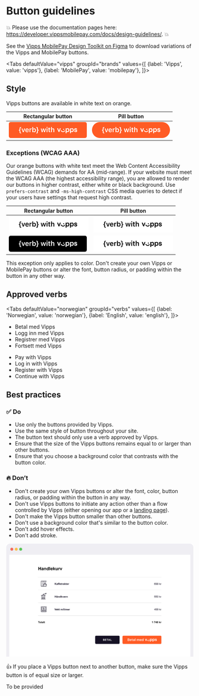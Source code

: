 <!-- START_METADATA
---
title: Vipps MobilePay button guidelines
sidebar_label: Button guidelines
sidebar_position: 20
hide_table_of_contents: true
pagination_next: null
pagination_prev: null
---

import ApiSchema from '@theme/ApiSchema';
import Tabs from '@theme/Tabs';
import TabItem from '@theme/TabItem';

END_METADATA -->

# Button guidelines

<!-- START_COMMENT -->
💥 Please use the documentation pages here: <https://developer.vippsmobilepay.com/docs/design-guidelines/>. 💥
<!-- END_COMMENT -->

See the [Vipps MobilePay Design Toolkit on Figma](https://www.figma.com/@vippsmobilepay) to download variations of the Vipps and MobilePay buttons.

<Tabs
defaultValue="vipps"
groupId="brands"
values={[
{label: 'Vipps', value: 'vipps'},
{label: 'MobilePay', value: 'mobilepay'},
]}>
<TabItem value="vipps">

## Style

Vipps buttons are available in white text on orange.

| Rectangular button                                         | Pill button                                   |
| ---------------------------------------------------------- | --------------------------------------------- |
| ![Rectangular orange - EN](images/vipps/rectangle-orange-EN.png) | ![Pill white - EN](images/vipps/pill-orange-EN.png) |



### Exceptions (WCAG AAA)

Our orange buttons with white text meet the Web Content Accessibility Guidelines (WCAG) demands for AA (mid-range).
If your website must meet the WCAG AAA (the highest accessibility range), you are allowed to render our buttons in higher contrast, either white or black background.
Use `prefers-contrast` and `-ms-high-contrast` CSS media queries to detect if your users have settings that request high contrast.

| Rectangular button                                         | Pill button                                  |
| ---------------------------------------------------------- | -------------------------------------------- |
| ![Rectangular white - EN](images/vipps/rectangular-white-EN.png) | ![Pill white - EN](images/vipps/pill-white-EN.png) |
| ![Rectangular black - EN](images/vipps/rectangular-black-EN.png) | ![Pill white - EN](images/vipps/pill-white-EN.png) |

This exception only applies to color. Don't create your own Vipps or MobilePay buttons or alter the font, button radius, or padding within the button in any other way.

## Approved verbs

<Tabs
defaultValue="norwegian"
groupId="verbs"
values={[
{label: 'Norwegian', value: 'norwegian'},
{label: 'English', value: 'english'},
]}>
<TabItem value="norwegian">

* Betal med Vipps
* Logg inn med Vipps
* Registrer med Vipps
* Fortsett med Vipps

</TabItem>

<TabItem value="english">

* Pay with Vipps
* Log in with Vipps
* Register with Vipps
* Continue with Vipps

</TabItem>
</Tabs>

## Best practices

### ✅ Do

* Use only the buttons provided by Vipps.
* Use the same style of button throughout your site.
* The button text should only use a verb approved by Vipps.
* Ensure that the size of the Vipps buttons remains equal to or larger than other buttons.
* Ensure that you choose a background color that contrasts with the button color.

### 🔥 Don’t

* Don't create your own Vipps buttons or alter the font, color, button radius, or padding within the button in any way.
* Don't use Vipps buttons to initiate any action other than a flow controlled by Vipps (either opening our app or a
  [landing page](https://developer.vippsmobilepay.com/docs/common-topics/landing-page)).
* Don't make the Vipps button smaller than other buttons.
* Don't use a background color that's similar to the button color.
* Don't add hover effects.
* Don't add stroke.

![Cart with two buttons](images/vipps/cart-two-buttons.svg)

👍 If you place a Vipps button next to another button, make sure the Vipps button is of equal size or larger.


</TabItem>

<TabItem value="mobilepay">
To be provided
</TabItem>

</Tabs>